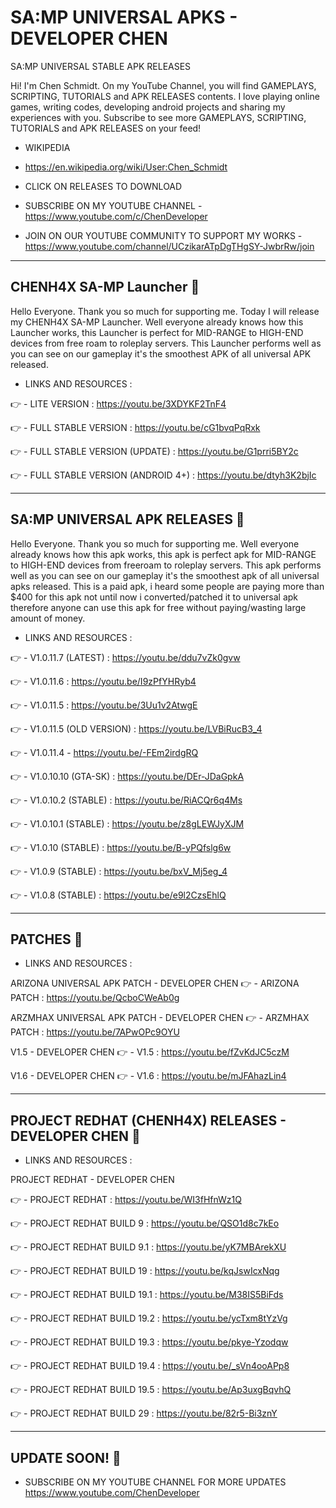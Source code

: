 # SA:MP UNIVERSAL APKS - DEVELOPER CHEN

SA:MP UNIVERSAL STABLE APK RELEASES

Hi! I'm Chen Schmidt. On my YouTube Channel, you will find GAMEPLAYS, SCRIPTING, TUTORIALS and APK RELEASES contents. I love playing online games, writing codes, developing android projects and sharing my experiences with you. Subscribe to see more GAMEPLAYS, SCRIPTING, TUTORIALS and APK RELEASES on your feed!

- WIKIPEDIA

- https://en.wikipedia.org/wiki/User:Chen_Schmidt

- CLICK ON RELEASES TO DOWNLOAD 

- SUBSCRIBE ON MY YOUTUBE CHANNEL - https://www.youtube.com/c/ChenDeveloper

- JOIN ON OUR YOUTUBE COMMUNITY TO SUPPORT MY WORKS - https://www.youtube.com/channel/UCzikarATpDgTHgSY-JwbrRw/join


--------------------------------------------------------------------------------------------------------------------
CHENH4X SA-MP Launcher :ghost:
--------------------------------------------------------------------------------------------------------------------
Hello Everyone. Thank you so much for supporting me. Today I will release my CHENH4X SA-MP Launcher. Well everyone already knows how this Launcher works, this Launcher is perfect for MID-RANGE to HIGH-END devices from free roam to roleplay servers. This Launcher performs well as you can see on our gameplay it's the smoothest APK of all universal APK released.

- LINKS AND RESOURCES :

:point_right: -  LITE VERSION : https://youtu.be/3XDYKF2TnF4

:point_right: - FULL STABLE VERSION : https://youtu.be/cG1bvqPqRxk

:point_right: - FULL STABLE VERSION (UPDATE) : https://youtu.be/G1prri5BY2c

:point_right: - FULL STABLE VERSION (ANDROID 4+) : https://youtu.be/dtyh3K2bjIc

--------------------------------------------------------------------------------------------------------------------
SA:MP UNIVERSAL APK RELEASES :ghost:
--------------------------------------------------------------------------------------------------------------------

Hello Everyone. Thank you so much for supporting me. Well everyone already knows how this apk works, this apk is perfect apk for MID-RANGE to HIGH-END devices from freeroam to roleplay servers. This apk performs well as you can see on our gameplay it's the smoothest apk of all universal apks released. This is a paid apk, i heard some people are paying more than $400 for this apk not until now i converted/patched it to universal apk therefore anyone can use this apk for free without paying/wasting large amount of money.

- LINKS AND RESOURCES :

:point_right: - V1.0.11.7 (LATEST) : https://youtu.be/ddu7vZk0gvw

:point_right: - V1.0.11.6 : https://youtu.be/I9zPfYHRyb4

:point_right: - V1.0.11.5 : https://youtu.be/3Uu1v2AtwgE

:point_right: - V1.0.11.5 (OLD VERSION) : https://youtu.be/LVBiRucB3_4

:point_right: - V1.0.11.4 - https://youtu.be/-FEm2irdgRQ

:point_right: - V1.0.10.10 (GTA-SK) : https://youtu.be/DEr-JDaGpkA

:point_right: - V1.0.10.2 (STABLE) : https://youtu.be/RiACQr6q4Ms

:point_right: - V1.0.10.1 (STABLE) : https://youtu.be/z8gLEWJyXJM

:point_right: - V1.0.10 (STABLE) : https://youtu.be/B-yPQfslg6w

:point_right: - V1.0.9 (STABLE) : https://youtu.be/bxV_Mj5eg_4

:point_right: - V1.0.8 (STABLE) : https://youtu.be/e9l2CzsEhlQ

--------------------------------------------------------------------------------------------------------------------
PATCHES :ghost:
--------------------------------------------------------------------------------------------------------------------

- LINKS AND RESOURCES :

ARIZONA UNIVERSAL APK PATCH - DEVELOPER CHEN
:point_right: -  ARIZONA PATCH : https://youtu.be/QcboCWeAb0g

ARZMHAX UNIVERSAL APK PATCH - DEVELOPER CHEN
:point_right: -  ARZMHAX PATCH : https://youtu.be/7APwOPc9OYU

V1.5 - DEVELOPER CHEN
:point_right: -  V1.5 : https://youtu.be/fZvKdJC5czM

V1.6 - DEVELOPER CHEN
:point_right: -  V1.6 : https://youtu.be/mJFAhazLin4

--------------------------------------------------------------------------------------------------------------------
PROJECT REDHAT (CHENH4X) RELEASES - DEVELOPER CHEN :ghost:
--------------------------------------------------------------------------------------------------------------------

- LINKS AND RESOURCES :

PROJECT REDHAT - DEVELOPER CHEN

:point_right: - PROJECT REDHAT : https://youtu.be/WI3fHfnWz1Q

:point_right: - PROJECT REDHAT BUILD 9 : https://youtu.be/QSO1d8c7kEo

:point_right: - PROJECT REDHAT BUILD 9.1 : https://youtu.be/yK7MBArekXU

:point_right: - PROJECT REDHAT BUILD 19 : https://youtu.be/kqJswIcxNqg

:point_right: - PROJECT REDHAT BUILD 19.1 : https://youtu.be/M38IS5BiFds

:point_right: - PROJECT REDHAT BUILD 19.2 : https://youtu.be/ycTxm8tYzVg

:point_right: - PROJECT REDHAT BUILD 19.3 : https://youtu.be/pkye-Yzodqw

:point_right: - PROJECT REDHAT BUILD 19.4 : https://youtu.be/_sVn4ooAPp8

:point_right: - PROJECT REDHAT BUILD 19.5 : https://youtu.be/Ap3uxgBqvhQ

:point_right: - PROJECT REDHAT BUILD 29 : https://youtu.be/82r5-Bi3znY

--------------------------------------------------------------------------------------------------------------------
UPDATE SOON! :ghost:
--------------------------------------------------------------------------------------------------------------------


- SUBSCRIBE ON MY YOUTUBE CHANNEL FOR MORE UPDATES
https://www.youtube.com/ChenDeveloper
